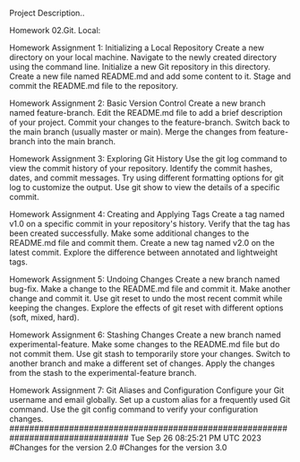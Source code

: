 Project Description..

Homework 02.Git. Local:

Homework Assignment 1: Initializing a Local Repository
Create a new directory on your local machine.
Navigate to the newly created directory using the command line.
Initialize a new Git repository in this directory.
Create a new file named README.md and add some content to it.
Stage and commit the README.md file to the repository.

Homework Assignment 2: Basic Version Control
Create a new branch named feature-branch.
Edit the README.md file to add a brief description of your project.
Commit your changes to the feature-branch.
Switch back to the main branch (usually master or main).
Merge the changes from feature-branch into the main branch.

Homework Assignment 3: Exploring Git History
Use the git log command to view the commit history of your repository.
Identify the commit hashes, dates, and commit messages.
Try using different formatting options for git log to customize the output.
Use git show <commit-hash> to view the details of a specific commit.

Homework Assignment 4: Creating and Applying Tags
Create a tag named v1.0 on a specific commit in your repository's history.
Verify that the tag has been created successfully.
Make some additional changes to the README.md file and commit them.
Create a new tag named v2.0 on the latest commit.
Explore the difference between annotated and lightweight tags.

Homework Assignment 5: Undoing Changes
Create a new branch named bug-fix.
Make a change to the README.md file and commit it.
Make another change and commit it.
Use git reset to undo the most recent commit while keeping the changes.
Explore the effects of git reset with different options (soft, mixed, hard).

Homework Assignment 6: Stashing Changes
Create a new branch named experimental-feature.
Make some changes to the README.md file but do not commit them.
Use git stash to temporarily store your changes.
Switch to another branch and make a different set of changes.
Apply the changes from the stash to the experimental-feature branch.

Homework Assignment 7: Git Aliases and Configuration
Configure your Git username and email globally.
Set up a custom alias for a frequently used Git command.
Use the git config command to verify your configuration changes.
################################################################################
Tue Sep 26 08:25:21 PM UTC 2023
#Changes for the version 2.0
#Changes for the version 3.0
